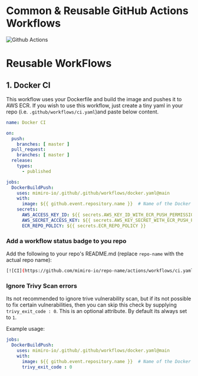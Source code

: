 
# Common & Reusable GitHub Actions Workflows

![Github Actions](https://avatars.githubusercontent.com/u/44036562?s=200&v=4)

# Reusable WorkFlows

## 1. Docker CI

This workflow uses your Dockerfile and build the image and pushes it to AWS ECR.
If you wish to use this workflow, just create a tiny yaml in your repo (i.e. `.github/workflows/ci.yaml`)and paste below content.

```yaml
name: Docker CI

on:
  push:
    branches: [ master ]
  pull_request:
    branches: [ master ]
  release:
    types:
      - published

jobs:
  DockerBuildPush:
    uses: mimiro-io/.github/.github/workflows/docker.yaml@main
    with:
      image: ${{ github.event.repository.name }}  # Name of the Docker Image (without tags and registery name)
    secrets:
      AWS_ACCESS_KEY_ID: ${{ secrets.AWS_KEY_ID_WITH_ECR_PUSH_PERMISSION }}
      AWS_SECRET_ACCESS_KEY: ${{ secrets.AWS_KEY_SECRET_WITH_ECR_PUSH_PERMISSION }}
      ECR_REPO_POLICY: ${{ secrets.ECR_REPO_POLICY }}

```

### Add a workflow status badge to you repo

Add the following to your repo's README.md (replace `repo-name` with the actual repo name):

```sh
[![CI](https://github.com/mimiro-io/repo-name/actions/workflows/ci.yaml/badge.svg)](https://github.com/mimiro-io/repo-name/actions/workflows/ci.yaml)
```

### Ignore Trivy Scan errors

Its not recommended to ignore trive vulnerability scan, but if its not possible to fix
certain vulnerabilities, then you can skip this check by supplying `trivy_exit_code : 0`. 
This is an optional attribute. By default its always set to `1`. 

Example usage:  

```yaml
jobs:
  DockerBuildPush:
    uses: mimiro-io/.github/.github/workflows/docker.yaml@main
    with:
      image: ${{ github.event.repository.name }}  # Name of the Docker Image (without tags and registery name)
      trivy_exit_code : 0
```
